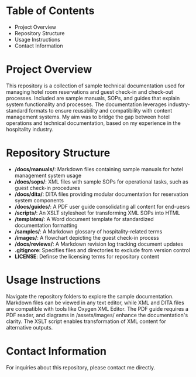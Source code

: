 # Table of Contents

- Project Overview
- Repository Structure
- Usage Instructions
- Contact Information

# Project Overview

This repository is a collection of sample technical documentation used for managing hotel room reservations and guest check-in and check-out processes. Included are sample manuals, SOPs, and guides that explain system functionality and processes. The documentation leverages industry-standard formats to ensure reusability and compatibility with content management systems. My aim was to bridge the gap between hotel operations and technical documentation, based on my experience in the hospitality industry.

# Repository Structure

- **/docs/manuals/**: Markdown files containing sample manuals for hotel management system usage
- **/docs/sops/**: XML files with sample SOPs for operational tasks, such as guest check-in procedures
- **/docs/dita/**: DITA files providing modular documentation for reservation system components
- **/docs/guides/**: A PDF user guide consolidating all content for end-uesrs
- **/scripts/**: An XSLT stylesheet for transforming XML SOPs into HTML
- **/templates/**: A Word document template for standardized documentation formatting
- **/samples/**: A Markdown glossary of hospitality-related terms
- **/images/**: A flowchart depicting the guest check-in process
- **/docs/reviews/**: A Markdown revision log tracking document updates
- **.gitignore**: Specifies files and directories to exclude from version control
- **LICENSE**: Definse the licensing terms for repository content

# Usage Instructions

Navigate the repository folders to explore the sample documentation. Markdown files can be viewed in any text editor, while XML and DITA files are compatible with tools like Oxygen XML Editor. The PDF guide requires a PDF reader, and diagrams in /assets/images/ enhance the documentation's clarity. The XSLT script enables transformation of XML content for alternative outputs.

# Contact Information

For inquiries about this repository, please contact me directly.
